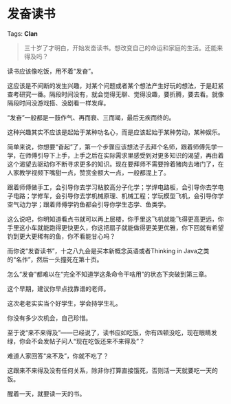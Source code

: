# 发奋读书

Tags: **Clan**

> 三十岁了才明白，开始发奋读书。想改变自己的命运和家庭的生活。还能来得及吗？



读书应该像吃饭，用不着“发奋”。

这应该是不间断的发生兴趣，对某个问题或者某个想法产生好玩的想法，于是赶紧查考研究一番。隔段时间没有，就会觉得无聊、觉得没趣，要折腾，要去看。就像隔段时间没游戏搭、没剧看一样发痒。

“发奋”一般都是一鼓作气、再而衰、三而竭，最后无疾而终的。

这种兴趣其实不应该是起始于某种功名心，而是应该起始于某种劳动，某种娱乐。

简单来说，你想要“奋起”了，第一个步骤应该想法子去拜个名师，跟着师傅先学一学，在师傅引导下上手，上手之后在实际需求里感受到对更多知识的渴望，再由着这个渴望去驱动你不断寻求更多的知识。现在要拜师不需要拎着猪肉去堵门了，在人家教学视频下嘴甜一点，赞赏金额大一点，一般都混上了。

跟着师傅做手工，会引导你去学习粘胶高分子化学；学焊电路板，会引导你去学电子电路；学修车，会引导你去学机械原理、机械工程；学玩模型飞机，会引导你学空气动力学；跟着师傅学钓鱼都会引导你学生态学、鱼类学。

这么说吧，你明知道看点书就可以再上层楼，你手里这飞机就能飞得更高更远，你手里这小车就能跑得更快更久，你这把扇子就能做得更美更优雅，你下回就有希望钓到更大更稀有的鱼，你不看能甘心吗？

而你说“发奋读书”，十之八九会是买本新概念英语或者Thinking in Java之类的“名作”，然后一头撞死在第十页。

怎么“发奋”都难以在“完全不知道学这条命令干啥用”的状态下突破到第三章。

这个早期，建议你早点找靠谱的老师。

这次老老实实当个好学生，学会持学生礼。

你没有多少次机会，自己珍惜。

至于说“来不来得及”——已经说了，读书应如吃饭，你有四顿没吃，现在眼睛发绿，你会不会发帖子问人“现在吃饭还来不来得及”？

难道人家回答“来不及”，你就不吃了？

这跟来不来得及没有任何关系，除非你打算直接饿死，否则活一天就要吃一天的饭。

醒着一天，就要读一天的书。



